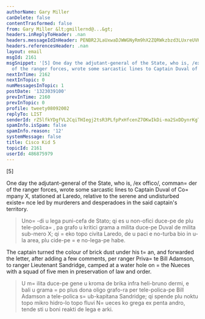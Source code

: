 ```yaml
---
authorName: Gary Miller
canDelete: false
contentTrasformed: false
from: Gary Miller &lt;gmillernd@...&gt;
headers.inReplyToHeader: .nan
headers.messageIdInHeader: PENBR2JLaUxwaDJWWGNyRm9hX2ZQRWkzbzd3LUxreUVKLVRHN1JvdjVFcF9XZjdIQl9FUUBtYWlsLmdtYWlsLmNvbT4=
headers.referencesHeader: .nan
layout: email
msgId: 2161
msgSnippet: '[5] One day the adjutant-general of the State, who is, /ex offico/, commander
  of the ranger forces, wrote some sarcastic lines to Captain Duval of Company X,'
nextInTime: 2162
nextInTopic: 0
numMessagesInTopic: 1
postDate: '1323039100'
prevInTime: 2160
prevInTopic: 0
profile: tweety08092002
replyTo: LIST
senderId: rZ5lfkYDgfVL2CqiTHIegj2tsR3PLfpPxHfcenZ7OKwIkDi-ma2SxDDynrKgTh1GdOdI2HAJ2igUmS3fDm5X8w8_WmqscjJd
spamInfo.isSpam: false
spamInfo.reason: '12'
systemMessage: false
title: Cisco Kid 5
topicId: 2161
userId: 486875979
---
```


[5]

One day the adjutant-general of the State, who is, /ex offico/,
comman=
der of the ranger forces, wrote some sarcastic lines to Captain
Duval of Co=
mpany X, stationed at Laredo, relative to the serene and
undisturbed existe=
nce led by murderers and desperadoes in the said
captain's territory.
> Uno=
-di u lega puni-cefa de Stato; qi es u non-ofici duce-pe de plu tele-polica=
, pa grafo u kritici grama a milita duce-pe Duval de milita sub-mero X; qi =
eko topo civita Laredo, de u paci e no-turba bio in u-la area, plu cide-pe =
e no-lega-pe habe.

The captain turned the colour of brick dust under his t=
an, and
forwarded the letter, after adding a few comments, per ranger Priva=
te
Bill Adamson, to ranger Lieutenant Sandridge, camped at a water hole
on =
the Nueces with a squad of five men in preservation of law and
order.
> U m=
ilita duce-pe gene u kroma de brika infra heli-bruno dermi, e bali u grama =
po plus dona oligo grafo-ra per tele-polica-pe Bill Adamson a tele-polica s=
ub-kapitana Sandridge; qi spende plu noktu topo mikro hidro-lo topo fluvi N=
ueces ko grega ex penta andro, tende sti u boni reakti de lega e arki.

